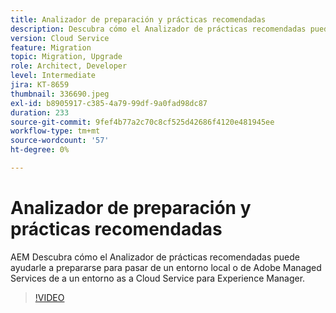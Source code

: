 ```yaml
---
title: Analizador de preparación y prácticas recomendadas
description: Descubra cómo el Analizador de prácticas recomendadas puede ayudarle a preparar su aplicación para que se transfiera al Experience Manager as a Cloud Service
version: Cloud Service
feature: Migration
topic: Migration, Upgrade
role: Architect, Developer
level: Intermediate
jira: KT-8659
thumbnail: 336690.jpeg
exl-id: b8905917-c385-4a79-99df-9a0fad98dc87
duration: 233
source-git-commit: 9fef4b77a2c70c8cf525d42686f4120e481945ee
workflow-type: tm+mt
source-wordcount: '57'
ht-degree: 0%

---
```


# Analizador de preparación y prácticas recomendadas

AEM Descubra cómo el Analizador de prácticas recomendadas puede ayudarle a prepararse para pasar de un entorno local o de Adobe Managed Services de a un entorno as a Cloud Service para Experience Manager.

>[!VIDEO](https://video.tv.adobe.com/v/336690?quality=12&learn=on)
